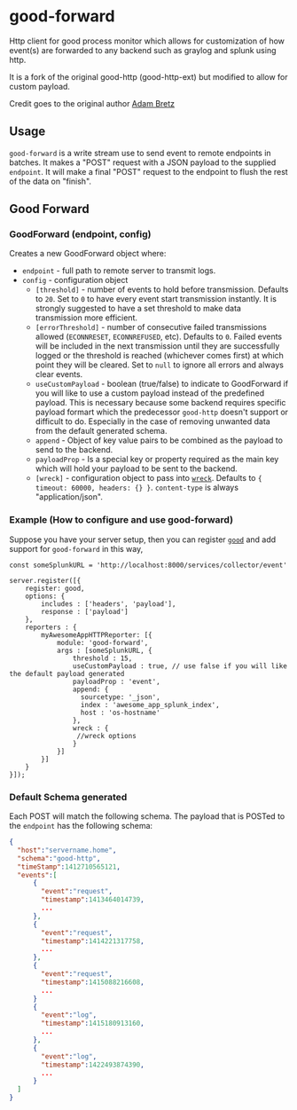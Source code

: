 # good-forward

Http client for good process monitor which allows for customization of how event(s) are forwarded to any backend such as graylog and splunk using http. 

It is a fork of the original good-http (good-http-ext) but modified to allow for custom payload.

Credit goes to the original author [Adam Bretz](https://github.com/arb) 

## Usage

`good-forward` is a write stream use to send event to remote endpoints in batches. It makes a "POST" request with a JSON payload to the supplied `endpoint`. It will make a final "POST" request to the endpoint to flush the rest of the data on "finish".

## Good Forward
### GoodForward (endpoint, config)

Creates a new GoodForward object where:

- `endpoint` - full path to remote server to transmit logs.
- `config` - configuration object
  - `[threshold]` - number of events to hold before transmission. Defaults to `20`. Set to `0` to have every event start transmission instantly. It is strongly suggested to have a set threshold to make data transmission more efficient.
  - `[errorThreshold]` - number of consecutive failed transmissions allowed (`ECONNRESET`, `ECONNREFUSED`, etc). Defaults to `0`. Failed events will be included in the next transmission until they are successfully logged or the threshold is reached (whichever comes first) at which point they will be cleared. Set to `null` to ignore all errors and always clear events.
  - `useCustomPayload` - boolean (true/false) to indicate to GoodForward if you will like to use a custom payload instead of the predefined payload. This is necessary because some backend requires specific payload formart which the predecessor `good-http` doesn't support or difficult to do. Especially in the case of removing unwanted data from the default generated schema.
  - `append`	- Object of key value pairs to be combined as the payload to send to the backend. 
  - `payloadProp`	- Is a special key or property required as the main key which will hold your payload to be sent to the backend. 
  - `[wreck]` - configuration object to pass into [`wreck`](https://github.com/hapijs/wreck#advanced). Defaults to `{ timeout: 60000, headers: {} }`. `content-type` is always "application/json".

  
### Example (How to configure and use good-forward)
Suppose you have your server setup, then you can register [`good`](https://github.com/hapijs/good#readme) and add support for `good-forward` in this way,


```
const someSplunkURL = 'http://localhost:8000/services/collector/event'

server.register([{
	register: good,
	options: {
		includes : ['headers', 'payload'],
		response : ['payload']
	},
	reporters : {
		myAwesomeAppHTTPReporter: [{
			module: 'good-forward',
			args : [someSplunkURL, {
				threshold : 15,
				useCustomPayload : true, // use false if you will like the default payload generated
				payloadProp : 'event',
				append: {
				  sourcetype: '_json',
				  index : 'awesome_app_splunk_index',
				  host : 'os-hostname'
				},
				wreck : {
				 //wreck options
				}
			}]
		}]
	}
}]);
```


### Default Schema generated

Each POST will match the following schema. The payload that is POSTed to the `endpoint` has the following schema:

```json
{
  "host":"servername.home",
  "schema":"good-http",
  "timeStamp":1412710565121,
  "events":[
      {
        "event":"request",
        "timestamp":1413464014739,
        ...
      },
      {
        "event":"request",
        "timestamp":1414221317758,
        ...
      },
      {
        "event":"request",
        "timestamp":1415088216608,
        ...
      }
      {
        "event":"log",
        "timestamp":1415180913160,
        ...
      },
      {
        "event":"log",
        "timestamp":1422493874390,
        ...
      }
  ]
}
```
